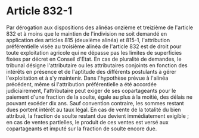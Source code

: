 # Article 832-1

Par dérogation aux dispositions des alinéas onzième et treizième de l'article 832 et à moins que le maintien de l'indivision ne soit demandé en application des articles 815 (deuxième alinéa) et 815-1, l'attribution préférentielle visée au troisième alinéa de l'article 832 est de droit pour toute exploitation agricole qui ne dépasse pas les limites de superficies fixées par décret en Conseil d'Etat. En cas de pluralité de demandes, le tribunal désigne l'attributaire ou les attributaires conjoints en fonction des intérêts en présence et de l'aptitude des différents postulants à gérer l'exploitation et à s'y maintenir.   Dans l'hypothèse prévue à l'alinéa précédent, même si l'attribution préférentielle a été accordée judiciairement, l'attributaire peut exiger de ses copartageants pour le paiement d'une fraction de la soulte, égale au plus à la moitié, des délais ne pouvant excéder dix ans. Sauf convention contraire, les sommes restant dues portent intérêt au taux légal.   En cas de vente de la totalité du bien attribué, la fraction de soulte restant due devient immédiatement exigible ; en cas de ventes partielles, le produit de ces ventes est versé aux copartageants et imputé sur la fraction de soulte encore due.